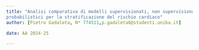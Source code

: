 ```yaml
---
title: "Analisi comparativa di modelli supervisionati, non supervisionati e
probabilistici per la stratificazione del rischio cardiaco"
author: [Pietro Gadaleta, N* 774511,p.gadaleta6@studenti.uniba.it]

date: AA 2024-25

---
```

